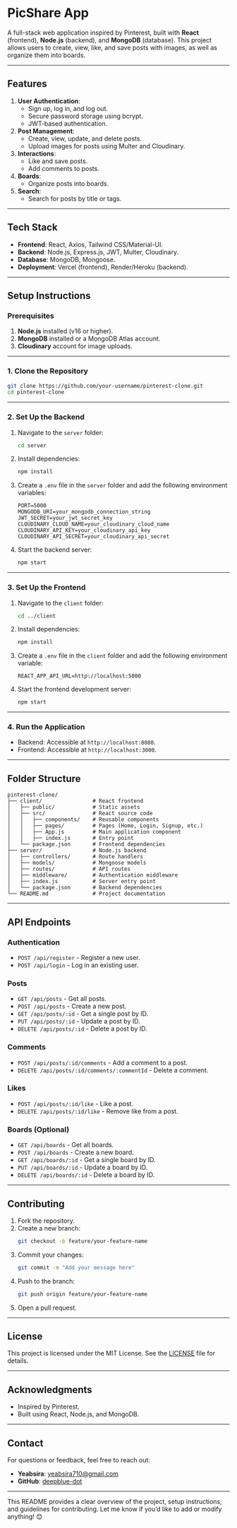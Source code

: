 
# **PicShare App**

A full-stack web application inspired by Pinterest, built with **React** (frontend), **Node.js** (backend), and **MongoDB** (database). This project allows users to create, view, like, and save posts with images, as well as organize them into boards.

---

## **Features**
1. **User Authentication**:
   - Sign up, log in, and log out.
   - Secure password storage using bcrypt.
   - JWT-based authentication.
2. **Post Management**:
   - Create, view, update, and delete posts.
   - Upload images for posts using Multer and Cloudinary.
3. **Interactions**:
   - Like and save posts.
   - Add comments to posts.
4. **Boards**:
   - Organize posts into boards.
5. **Search**:
   - Search for posts by title or tags.

---

## **Tech Stack**
- **Frontend**: React, Axios, Tailwind CSS/Material-UI.
- **Backend**: Node.js, Express.js, JWT, Multer, Cloudinary.
- **Database**: MongoDB, Mongoose.
- **Deployment**: Vercel (frontend), Render/Heroku (backend).

---

## **Setup Instructions**

### **Prerequisites**
1. **Node.js** installed (v16 or higher).
2. **MongoDB** installed or a MongoDB Atlas account.
3. **Cloudinary** account for image uploads.

---

### **1. Clone the Repository**
```bash
git clone https://github.com/your-username/pinterest-clone.git
cd pinterest-clone
```

---

### **2. Set Up the Backend**
1. Navigate to the `server` folder:
   ```bash
   cd server
   ```
2. Install dependencies:
   ```bash
   npm install
   ```
3. Create a `.env` file in the `server` folder and add the following environment variables:
   ```env
   PORT=5000
   MONGODB_URI=your_mongodb_connection_string
   JWT_SECRET=your_jwt_secret_key
   CLOUDINARY_CLOUD_NAME=your_cloudinary_cloud_name
   CLOUDINARY_API_KEY=your_cloudinary_api_key
   CLOUDINARY_API_SECRET=your_cloudinary_api_secret
   ```
4. Start the backend server:
   ```bash
   npm start
   ```

---

### **3. Set Up the Frontend**
1. Navigate to the `client` folder:
   ```bash
   cd ../client
   ```
2. Install dependencies:
   ```bash
   npm install
   ```
3. Create a `.env` file in the `client` folder and add the following environment variable:
   ```env
   REACT_APP_API_URL=http://localhost:5000
   ```
4. Start the frontend development server:
   ```bash
   npm start
   ```

---

### **4. Run the Application**
- Backend: Accessible at `http://localhost:8080`.
- Frontend: Accessible at `http://localhost:3000`.

---

## **Folder Structure**
```
pinterest-clone/
├── client/                # React frontend
│   ├── public/            # Static assets
│   ├── src/               # React source code
│   │   ├── components/    # Reusable components
│   │   ├── pages/         # Pages (Home, Login, Signup, etc.)
│   │   ├── App.js         # Main application component
│   │   ├── index.js       # Entry point
│   └── package.json       # Frontend dependencies
├── server/                # Node.js backend
│   ├── controllers/       # Route handlers
│   ├── models/            # Mongoose models
│   ├── routes/            # API routes
│   ├── middleware/        # Authentication middleware
│   ├── index.js           # Server entry point
│   └── package.json       # Backend dependencies
└── README.md              # Project documentation
```

---

## **API Endpoints**
### **Authentication**
- `POST /api/register` - Register a new user.
- `POST /api/login` - Log in an existing user.

### **Posts**
- `GET /api/posts` - Get all posts.
- `POST /api/posts` - Create a new post.
- `GET /api/posts/:id` - Get a single post by ID.
- `PUT /api/posts/:id` - Update a post by ID.
- `DELETE /api/posts/:id` - Delete a post by ID.

### **Comments**
- `POST /api/posts/:id/comments` - Add a comment to a post.
- `DELETE /api/posts/:id/comments/:commentId` - Delete a comment.

### **Likes**
- `POST /api/posts/:id/like` - Like a post.
- `DELETE /api/posts/:id/like` - Remove like from a post.

### **Boards (Optional)**
- `GET /api/boards` - Get all boards.
- `POST /api/boards` - Create a new board.
- `GET /api/boards/:id` - Get a single board by ID.
- `PUT /api/boards/:id` - Update a board by ID.
- `DELETE /api/boards/:id` - Delete a board by ID.

---

## **Contributing**
1. Fork the repository.
2. Create a new branch:
   ```bash
   git checkout -b feature/your-feature-name
   ```
3. Commit your changes:
   ```bash
   git commit -m "Add your message here"
   ```
4. Push to the branch:
   ```bash
   git push origin feature/your-feature-name
   ```
5. Open a pull request.

---

## **License**
This project is licensed under the MIT License. See the [LICENSE](LICENSE) file for details.

---

## **Acknowledgments**
- Inspired by Pinterest.
- Built using React, Node.js, and MongoDB.

---

## **Contact**
For questions or feedback, feel free to reach out:
- **Yeabsira**: [yeabsira710@gmail.com](mailto:yeabsira710@gmail.com)
- **GitHub**: [deepblue-dot](https://github.com/deepblue-dot)

---

This README provides a clear overview of the project, setup instructions, and guidelines for contributing. Let me know if you’d like to add or modify anything! 😊
